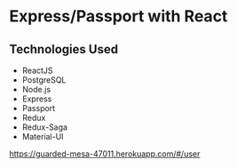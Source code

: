 # Express/Passport with React
## Technologies Used
- ReactJS
- PostgreSQL
- Node.js
- Express
- Passport
- Redux
- Redux-Saga
- Material-UI

https://guarded-mesa-47011.herokuapp.com/#/user